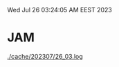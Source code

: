 Wed Jul 26 03:24:05 AM EEST 2023
# JAM
<a href='./cache/202307/26_03.log'>./cache/202307/26_03.log</a>
